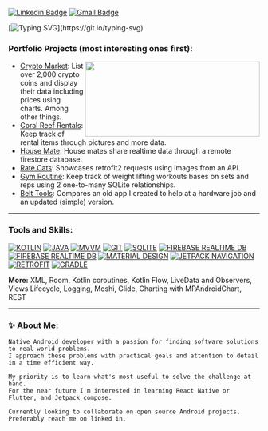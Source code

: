 <!-- https://javascript.plainenglish.io/how-to-make-custom-language-badges-for-your-profile-using-shields-io-d2aeaf016b6b -->
[![Linkedin Badge](https://img.shields.io/badge/-edcres-blue?style=flat-square&logo=Linkedin&logoColor=white&link=https://www.linkedin.com/in/sinnerd/)](https://www.linkedin.com/in/eduardo-crespo-a63932247/)
[![Gmail Badge](https://img.shields.io/badge/-crespoed07@gmail.com-c14438?style=flat-square&logo=Gmail&logoColor=white&link=mailto:pranjalbhardwaj@ieee.org)](https://mail.google.com/mail/u/0/?fs=1&to=crespoed07@gmail.com&tf=cm)

[![Typing SVG](https://readme-typing-svg.herokuapp.com?color=%2336BCF7&width=600&height=30&lines=👋+Welcome+to+My+Portfolio!;+I+am+Eduardo+Crespo,+Native+Android+Developer.)](https://git.io/typing-svg)

### Portfolio Projects (most interesting ones first):

<!-- GitHub readme stats https://github.com/anuraghazra/github-readme-stats -->
<img align="right" height="150px" width="350px" src="https://github-readme-stats.vercel.app/api/top-langs/?username=edcres&layout=compact&theme=chartreuse-dark&title_color=ffffff&langs_count=3" />

- [Crypto Market](https://github.com/edcres/crypto-market): List over 2,000 crypto coins and display their data including prices using charts. Among other things.
- [Coral Reef Rentals](https://github.com/edcres/c-r-rentals): Keep track of rental items through pictures and more data.
- [House Mate](https://github.com/edcres/house-mate): House mates share realtime data through a remote firestore database.
- [Rate Cats](https://github.com/edcres/rate-cats): Showcases retrofit2 requests using images from an API.
- [Gym Routine](https://github.com/edcres/gym-routine): Keep track of weight lifting workouts bases on sets and reps using 2 one-to-many SQLite relationships.
- [Belt Tools](https://github.com/edcres/belt-tools): Compares an old app I created to help at a hardware job and an updated (simple) version.

---

### Tools and Skills:
<!--https://simpleicons.org/-->
[![KOTLIN](https://img.shields.io/badge/KOTLIN-7F52FF?logo=KOTLIN&logoColor=white&style=for-the-badge)](https://github.com/edcres)
[![JAVA](https://img.shields.io/badge/JAVA-a8732f?&style=for-the-badge)](https://github.com/edcres)
[![MVVM](https://img.shields.io/badge/MVVM-ed9242?&style=for-the-badge)](https://github.com/edcres)
[![GIT](https://img.shields.io/badge/git-F05032?style=for-the-badge&logo=git&logoColor=white)](https://github.com/edcres)
[![SQLITE](https://img.shields.io/badge/SQLite-003B57?logo=SQLite&logoColor=white&style=for-the-badge)](https://github.com/edcres)
[![FIREBASE REALTIME DB](https://img.shields.io/badge/firebase%20realtime%20db-ffca28?style=for-the-badge&logo=firebase&logoColor=black)](https://github.com/edcres)
[![FIREBASE REALTIME DB](https://img.shields.io/badge/firestore-ffca28?style=for-the-badge&logo=firebase&logoColor=black)](https://github.com/edcres)
[![MATERIAL DESIGN](https://img.shields.io/badge/Material%20Design-757575?logo=Material-Design&logoColor=white&style=for-the-badge)](https://github.com/edcres)
[![JETPACK NAVIGATION](https://img.shields.io/badge/Jetpack%20Navigation-6b52bf?&style=for-the-badge)](https://github.com/edcres)
[![RETROFIT](https://img.shields.io/badge/retrofit-67b586?logo=square&logoColor=white&style=for-the-badge)](https://github.com/edcres)
[![GRADLE](https://img.shields.io/badge/graddle-02303A?logo=Gradle&logoColor=white&style=for-the-badge)](https://github.com/edcres)

**More:**
XML, Room, Kotlin coroutines, Kotlin Flow, LiveData and Observers, Views Lifecycle, Logging, Moshi, Glide, Charting with MPAndroidChart, REST

---

### ✨ About Me:
    Native Android developer with a passion for finding software solutions to real-world problems.
    I approach these problems with practical goals and attention to detail in a time efficient way.
    
    My priority is to learn what's most useful to solve the challenge at hand.
    For the near future I'm interested in learning React Native or Flutter, and Jetpack compose.
    
    Currently looking to collaborate on open source Android projects.
    Preferably reach me on linked in.

![]()

